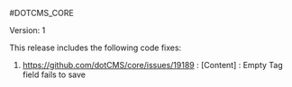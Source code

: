 #DOTCMS_CORE

Version: 1


This release includes the following code fixes:

1. https://github.com/dotCMS/core/issues/19189 : [Content] : Empty Tag field fails to save